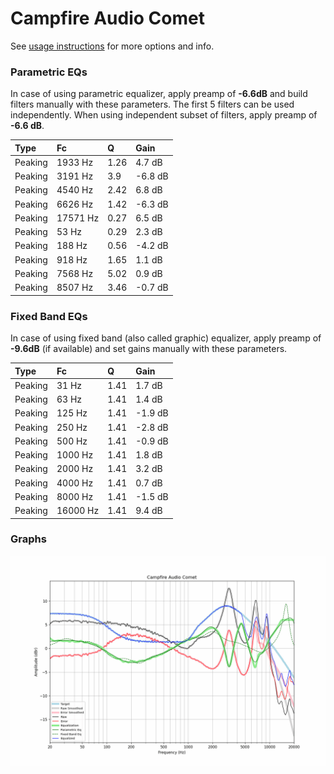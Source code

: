 # Campfire Audio Comet
See [usage instructions](https://github.com/jaakkopasanen/AutoEq#usage) for more options and info.

### Parametric EQs
In case of using parametric equalizer, apply preamp of **-6.6dB** and build filters manually
with these parameters. The first 5 filters can be used independently.
When using independent subset of filters, apply preamp of **-6.6 dB**.

| Type    | Fc       |    Q | Gain    |
|:--------|:---------|:-----|:--------|
| Peaking | 1933 Hz  | 1.26 | 4.7 dB  |
| Peaking | 3191 Hz  | 3.9  | -6.8 dB |
| Peaking | 4540 Hz  | 2.42 | 6.8 dB  |
| Peaking | 6626 Hz  | 1.42 | -6.3 dB |
| Peaking | 17571 Hz | 0.27 | 6.5 dB  |
| Peaking | 53 Hz    | 0.29 | 2.3 dB  |
| Peaking | 188 Hz   | 0.56 | -4.2 dB |
| Peaking | 918 Hz   | 1.65 | 1.1 dB  |
| Peaking | 7568 Hz  | 5.02 | 0.9 dB  |
| Peaking | 8507 Hz  | 3.46 | -0.7 dB |

### Fixed Band EQs
In case of using fixed band (also called graphic) equalizer, apply preamp of **-9.6dB**
(if available) and set gains manually with these parameters.

| Type    | Fc       |    Q | Gain    |
|:--------|:---------|:-----|:--------|
| Peaking | 31 Hz    | 1.41 | 1.7 dB  |
| Peaking | 63 Hz    | 1.41 | 1.4 dB  |
| Peaking | 125 Hz   | 1.41 | -1.9 dB |
| Peaking | 250 Hz   | 1.41 | -2.8 dB |
| Peaking | 500 Hz   | 1.41 | -0.9 dB |
| Peaking | 1000 Hz  | 1.41 | 1.8 dB  |
| Peaking | 2000 Hz  | 1.41 | 3.2 dB  |
| Peaking | 4000 Hz  | 1.41 | 0.7 dB  |
| Peaking | 8000 Hz  | 1.41 | -1.5 dB |
| Peaking | 16000 Hz | 1.41 | 9.4 dB  |

### Graphs
![](./Campfire%20Audio%20Comet.png)